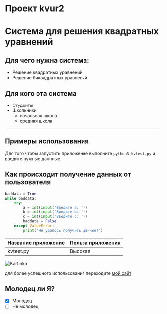 # Проект kvur2

# Система для решения квадратных уравнений

## Для чего нужна система:

* Решение квадратных уравнений
* Решение биквадратных уравнений

## Для кого эта система

* Студенты
* Школьники
    * начальная школа
    * средняя школа

* * *

## Примеры использования

 Для того чтобы запустить приложение выполните `python3 kvtest.py` и введите нужные даннные.

## Как происходит получение данных от пользователя

```python
baddata = True
while baddata:
    try:
        a = int(input('Введите а: '))
        b = int(input('Введите b: '))
        c = int(input('Введите с: '))
        baddata = False
    except ValueError:
        print('Не удалось получить данные!')
```
|Название приложение|Польза приложения|
|-------------------|-----------------|
|kvtest.py|Высокая|

![Kartinka](https://office-guru.ru/wp-content/uploads/2021/08/python-logo.jpeg)

для более успешного использования переходите [мой сайт](http://nadejnei.net "Самый крутой сайт")

## Молодец ли Я?
- [x] Молодец
- [ ] Не молодец